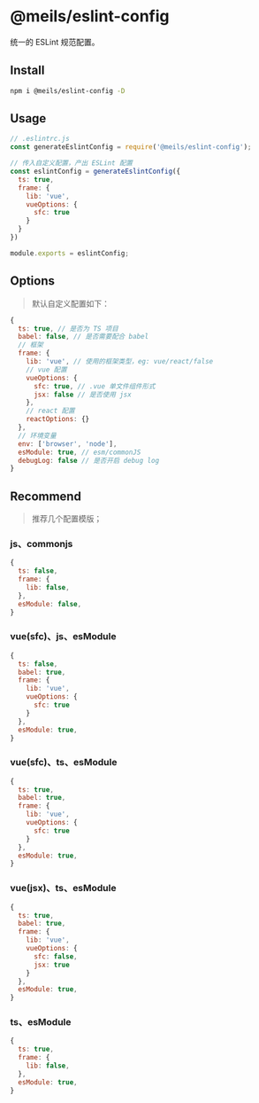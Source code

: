 # @meils/eslint-config

统一的 ESLint 规范配置。

## Install

```sh
npm i @meils/eslint-config -D
```

## Usage

```js
// .eslintrc.js
const generateEslintConfig = require('@meils/eslint-config');

// 传入自定义配置，产出 ESLint 配置
const eslintConfig = generateEslintConfig({
  ts: true,
  frame: {
    lib: 'vue',
    vueOptions: {
      sfc: true
    }
  }
})

module.exports = eslintConfig;
```

## Options

> 默认自定义配置如下：

```js
{
  ts: true, // 是否为 TS 项目
  babel: false, // 是否需要配合 babel
  // 框架
  frame: {
    lib: 'vue', // 使用的框架类型，eg: vue/react/false
    // vue 配置
    vueOptions: {
      sfc: true, // .vue 单文件组件形式
      jsx: false // 是否使用 jsx
    },
    // react 配置
    reactOptions: {}
  },
  // 环境变量
  env: ['browser', 'node'],
  esModule: true, // esm/commonJS
  debugLog: false // 是否开启 debug log
}
```

## Recommend

> 推荐几个配置模版；

### js、commonjs

```js
{
  ts: false,
  frame: {
    lib: false,
  },
  esModule: false,
}
```

### vue(sfc)、js、esModule

```js
{
  ts: false,
  babel: true,
  frame: {
    lib: 'vue',
    vueOptions: {
      sfc: true
    }
  },
  esModule: true,
}
```

### vue(sfc)、ts、esModule

```js
{
  ts: true,
  babel: true,
  frame: {
    lib: 'vue',
    vueOptions: {
      sfc: true
    }
  },
  esModule: true,
}
```

### vue(jsx)、ts、esModule

```js
{
  ts: true,
  babel: true,
  frame: {
    lib: 'vue',
    vueOptions: {
      sfc: false,
      jsx: true
    }
  },
  esModule: true,
}
```

### ts、esModule

```js
{
  ts: true,
  frame: {
    lib: false,
  },
  esModule: true,
}
```